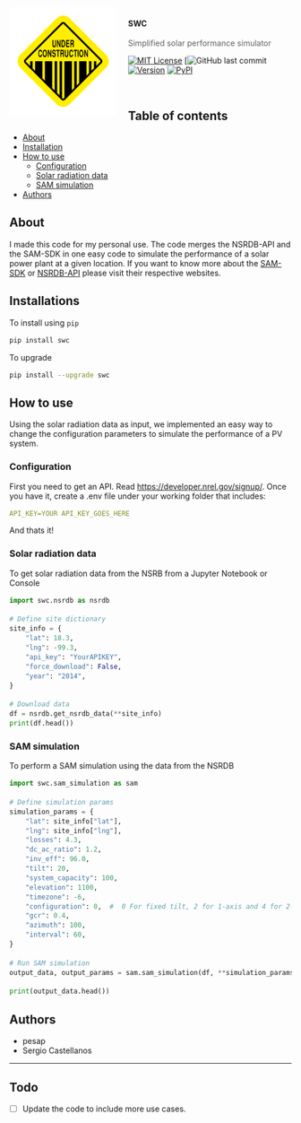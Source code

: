 <img src="./docs/logo.png" alt="SWC" align="left" width="192px" height="192px"/>
<img align="left" width="0" height="192px" hspace="10"/>

#### SWC 
> Simplified solar performance simulator

[![MIT License](https://img.shields.io/badge/license-MIT-007EC7.svg?style=flat-square)](/LICENSE) [![GitHub last commit](https://img.shields.io/github/last-commit/pesap/swc?style=flat-square) [![Version](https://img.shields.io/github/v/tag/pesap/swc?style=flat-square)](https://img.shields.io/github/v/tag/pesap/swc?style=flat-square) [![PyPI](https://img.shields.io/pypi/v/swc?style=flat-square)](https://pypi.org/project/swc/)

<br/>


## Table of contents
* [About](#about)
* [Installation](#installation)
* [How to use](#howtouse)
    * [Configuration](#configuration)
    * [Solar radiation data](#solarradiationdata)
    * [SAM simulation](#samsimulation)
* [Authors](#authors)

## About

I made this code for my personal use. The code merges the NSRDB-API and the SAM-SDK in one easy code to simulate the performance
of a solar power plant at a given location. If you want to know more about the [SAM-SDK](https://sam.nrel.gov/sdk) or [NSRDB-API](https://nsrdb.nrel.gov/api-instructions) please visit their respective websites.


## Installations

To install using `pip`

```bash
pip install swc
```

To upgrade

```bash
pip install --upgrade swc
```

## How to use
Using the solar radiation data as input, we implemented an easy way to change the configuration parameters to simulate the performance of a PV system.


### Configuration

First you need to get an API. Read https://developer.nrel.gov/signup/. Once you have it, create a .env file under your working folder that includes:

```yaml
API_KEY=YOUR API_KEY_GOES_HERE
```

And thats it!

### Solar radiation data

To get solar radiation data from the NSRB from a Jupyter Notebook or Console

```python
import swc.nsrdb as nsrdb

# Define site dictionary
site_info = {
    "lat": 18.3,
    "lng": -99.3,
    "api_key": "YourAPIKEY",
    "force_download": False,
    "year": "2014",
}

# Download data
df = nsrdb.get_nsrdb_data(**site_info)
print(df.head())
```

### SAM simulation

To perform a SAM simulation using the data from the NSRDB

```python
import swc.sam_simulation as sam

# Define simulation params
simulation_params = {
    "lat": site_info["lat"],
    "lng": site_info["lng"],
    "losses": 4.3,
    "dc_ac_ratio": 1.2,
    "inv_eff": 96.0,
    "tilt": 20,
    "system_capacity": 100,
    "elevation": 1100,
    "timezone": -6,
    "configuration": 0,  #  0 For fixed tilt, 2 for 1-axis and 4 for 2-axis
    "gcr": 0.4,
    "azimuth": 100,
    "interval": 60,
}

# Run SAM simulation
output_data, output_params = sam.sam_simulation(df, **simulation_params)

print(output_data.head())
```


## Authors
* pesap
* Sergio Castellanos

---

## Todo

- [ ] Update the code to include more use cases.

